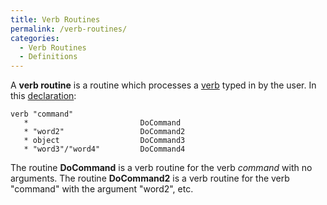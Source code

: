 ```yaml
---
title: Verb Routines
permalink: /verb-routines/
categories: 
  - Verb Routines
  - Definitions
---
```


A **verb routine** is a routine which processes a
[verb](declarations/verb/) typed in by the user. In this
[declaration](declarations/):

    verb "command"
       *                         DoCommand
       * "word2"                 DoCommand2
       * object                  DoCommand3
       * "word3"/"word4"         DoCommand4

The routine **DoCommand** is a verb routine for the verb *command* with
no arguments. The routine **DoCommand2** is a verb routine for the verb
"command" with the argument "word2", etc.
